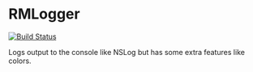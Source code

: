 # RMLogger
[![Build Status](https://travis-ci.org/packatino/RMLogger.svg?branch=master)](https://travis-ci.org/packatino/RMLogger)

Logs output to the console like NSLog but has some extra features like colors.
